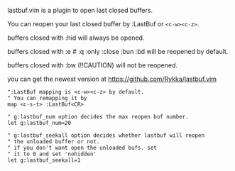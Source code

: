 
lastbuf.vim is a plugin to open last closed buffers.

You can reopen your last closed buffer by :LastBuf or `<c-w><c-z>`.

buffers closed with :hid will always be opened.

buffers closed with :e # :q :only :close :bun :bd will be reopened by default.

buffers closed with :bw (!!CAUTION) will not be reopened.

you can get the newest version at https://github.com/Rykka/lastbuf.vim


    ":LastBuf mapping is <c-w><c-z> by default.
    " You can remapping it by 
    map <c-s-t> :LastBuf<CR>

    " g:lastbuf_num option decides the max reopen buf number.
    let g:lastbuf_num=20

    " g:lastbuf_seekall option decides whether lastbuf will reopen 
    " the unloaded buffer or not.
    " if you don't want open the unloaded bufs. set 
    " it to 0 and set 'nohidden'
    let g:lastbuf_seekall=1

